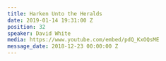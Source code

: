 ```yaml
---
title: Harken Unto the Heralds
date: 2019-01-14 19:31:00 Z
position: 32
speaker: David White
media: https://www.youtube.com/embed/pdQ_KxOQsME
message_date: 2018-12-23 00:00:00 Z
---
```


